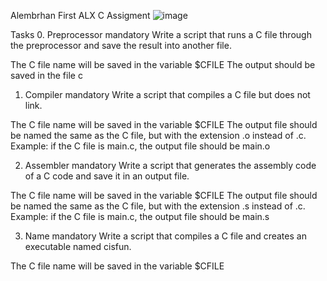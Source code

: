 Alembrhan First ALX C Assigment 
![image](https://user-images.githubusercontent.com/42976288/171663048-85163aa1-8f2a-4e6c-9d79-0bceecaa508c.png)



Tasks
0. Preprocessor
mandatory
Write a script that runs a C file through the preprocessor and save the result into another file.

The C file name will be saved in the variable $CFILE
The output should be saved in the file c

1. Compiler
mandatory
Write a script that compiles a C file but does not link.

The C file name will be saved in the variable $CFILE
The output file should be named the same as the C file, but with the extension .o instead of .c.
Example: if the C file is main.c, the output file should be main.o


2. Assembler
mandatory
Write a script that generates the assembly code of a C code and save it in an output file.

The C file name will be saved in the variable $CFILE
The output file should be named the same as the C file, but with the extension .s instead of .c.
Example: if the C file is main.c, the output file should be main.s


3. Name
mandatory
Write a script that compiles a C file and creates an executable named cisfun.

The C file name will be saved in the variable $CFILE
